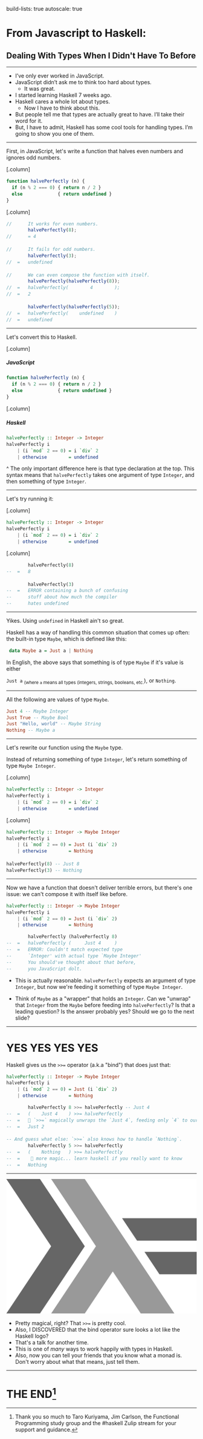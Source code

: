build-lists: true
autoscale: true

# From Javascript to Haskell: 
## Dealing With Types When I Didn't Have To Before


---


- I’ve only ever worked in JavaScript.
- JavaScript didn’t ask me to think too hard about types. 
    - It was great.
- I started learning Haskell 7 weeks ago.
- Haskell cares a whole lot about types.
    - Now I have to think about this.
- But people tell me that types are actually great to have. I’ll take their word for it.
- But, I have to admit, Haskell has some cool tools for handling types. I’m going to show you one of them.


---


First, in JavaScript, let's write a function that halves even numbers and ignores odd numbers.

[.column]
```js
function halvePerfectly (n) {
  if (n % 2 === 0) { return n / 2 }
  else             { return undefined }
}
```

[.column]
```js
//      It works for even numbers.
        halvePerfectly(8);
//      = 4

//      It fails for odd numbers.
        halvePerfectly(3);
//  =   undefined

//      We can even compose the function with itself.
        halvePerfectly(halvePerfectly(8));
//  =   halvePerfectly(        4        );
//  =   2

        halvePerfectly(halvePerfectly(5));
//  =   halvePerfectly(    undefined    )
//  =   undefined
```

---


Let's convert this to Haskell. 

[.column]
##### JavaScript
```js
function halvePerfectly (n) {
  if (n % 2 === 0) { return n / 2 }
  else             { return undefined }
}
```

[.column]
##### Haskell
```haskell
halvePerfectly :: Integer -> Integer
halvePerfectly i
    | (i `mod` 2 == 0) = i `div` 2
    | otherwise        = undefined
```

^ The only important difference here is that type declaration at the top. 
This syntax means that `halvePerfectly` takes one argument of type `Integer`, and then something of type `Integer`.


---


Let's try running it:

[.column]
```haskell
halvePerfectly :: Integer -> Integer
halvePerfectly i
    | (i `mod` 2 == 0) = i `div` 2
    | otherwise        = undefined
```

[.column]
```haskell
        halvePerfectly(8)
--  =   8

        halvePerfectly(3)
--  =   ERROR containing a bunch of confusing
--      stuff about how much the compiler
--      hates undefined
```


---


Yikes. Using `undefined` in Haskell ain't so great.

Haskell has a way of handling this common situation that comes up often: the built-in type `Maybe`, which is defined like this:

```haskell
 data Maybe a = Just a | Nothing
```

In English, the above says that something is of type `Maybe` if it's value is either

`Just a` <sub>(where `a` means all types (integers, strings, booleans, etc.</sub>), 
or
`Nothing`.


---


All the following are values of type `Maybe`.

```haskell
Just 4 -- Maybe Integer
Just True -- Maybe Bool
Just "Hello, world" -- Maybe String
Nothing -- Maybe a
```

---


Let's rewrite our function using the `Maybe` type.

Instead of returning something of type `Integer`, let's return something of type `Maybe Integer`.

[.column]
```haskell
halvePerfectly :: Integer -> Integer
halvePerfectly i
    | (i `mod` 2 == 0) = i `div` 2
    | otherwise        = undefined
```

[.column]
```haskell
halvePerfectly :: Integer -> Maybe Integer
halvePerfectly i
    | (i `mod` 2 == 0) = Just (i `div` 2)
    | otherwise        = Nothing

halvePerfectly(8) -- Just 8
halvePerfectly(3) -- Nothing
```


---


Now we have a function that doesn't deliver terrible errors, but there's one issue: we can't compose it with itself like before.

```haskell
halvePerfectly :: Integer -> Maybe Integer
halvePerfectly i
    | (i `mod` 2 == 0) = Just (i `div` 2)
    | otherwise        = Nothing
```

```haskell
        halvePerfectly (halvePerfectly 8)
--  =   halvePerfectly (     Just 4     )
--  =   ERROR: Couldn't match expected type 
--      `Integer' with actual type `Maybe Integer' 
--      You should've thought about that before,
--      you JavaScript dolt.
```

- This is actually reasonable. `halvePerfectly` expects an argument of type `Integer`, but now we're feeding it something of type `Maybe Integer`.

- Think of `Maybe` as a "wrapper" that holds an `Integer`. Can we "unwrap" that `Integer` from the `Maybe` before feeding into `halvePerfectly`? Is that a leading question? Is the answer probably yes? Should we go to the next slide?


---


# YES YES YES YES

Haskell gives us the `>>=` operator (a.k.a "bind") that does just that:

```haskell
halvePerfectly :: Integer -> Maybe Integer
halvePerfectly i
    | (i `mod` 2 == 0) = Just (i `div` 2)
    | otherwise        = Nothing
```

```haskell
        halvePerfectly 8 >>= halvePerfectly -- Just 4
--  =   (    Just 4    ) >>= halvePerfectly
--  =   🧙 `>>=` magically unwraps the `Just 4`, feeding only `4` to our function
--  =   Just 2

-- And guess what else: `>>=` also knows how to handle `Nothing`.
        halvePerfectly 5 >>= halvePerfectly
--  =   (    Nothing   ) >>= halvePerfectly
--  =    🧙 more magic... learn haskell if you really want to know
--  =   Nothing
```


---


![left 50%](1200px-Haskell-Logo.svg.png)

- Pretty magical, right? That `>>=` is pretty cool. 
- Also, I DISCOVERED that the bind operator sure looks a lot like the Haskell logo?
- That's a talk for another time.
- This is one of *many* ways to work happily with types in Haskell.
- Also, now you can tell your friends that you know what a monad is. Don't worry about what that means, just tell them.


---


# THE END[^1]

[^1]: Thank you so much to Taro Kuriyama, Jim Carlson, the Functional Programming study group and the #haskell Zulip stream for your support and guidance.